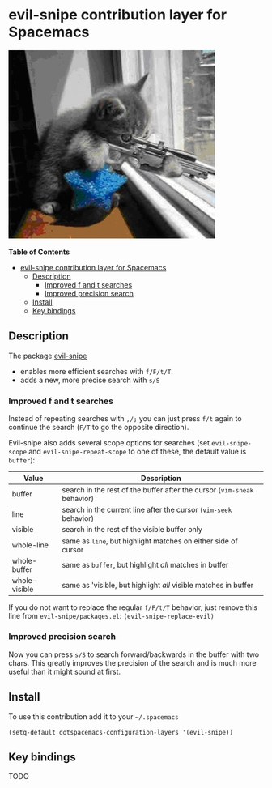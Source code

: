 # evil-snipe contribution layer for Spacemacs

![logo](img/Cat_With_Rifle.jpg)

<!-- markdown-toc start - Don't edit this section. Run M-x markdown-toc/generate-toc again -->
**Table of Contents**

- [evil-snipe contribution layer for Spacemacs](#evil-snipe-contribution-layer-for-spacemacs)
    - [Description](#description)
        - [Improved f and t searches](#improved-f-and-t-searches)
        - [Improved precision search](#improved-precision-search)
    - [Install](#install)
    - [Key bindings](#key-bindings)

<!-- markdown-toc end -->

## Description
The package [evil-snipe](https://github.com/hlissner/evil-snipe)
- enables more efficient searches with `f/F/t/T`.
- adds a new, more precise search with `s/S`

### Improved f and t searches
Instead of repeating searches with `,/;` you can just press `f/t` again to
continue the search (`F/T` to go the opposite direction). 

Evil-snipe also adds several scope options for searches (set
`evil-snipe-scope` and `evil-snipe-repeat-scope` to one of these, the default
value is `buffer`):

Value            | Description
-----------------|------------------------------------------------------------
buffer           | search in the rest of the buffer after the cursor (`vim-sneak` behavior)
line             | search in the current line after the cursor (`vim-seek` behavior)
visible          | search in the rest of the visible buffer only
whole-line       | same as `line`, but highlight matches on either side of cursor
whole-buffer     | same as `buffer`, but highlight *all* matches in buffer
whole-visible    | same as 'visible, but highlight *all* visible matches in buffer

If you do not want to replace the regular `f/F/t/T` behavior, just
remove this line from `evil-snipe/packages.el`:
`(evil-snipe-replace-evil)`

### Improved precision search

Now you can press `s/S` to search forward/backwards in the buffer with two chars.
This greatly improves the precision of the search and is much more useful than it
might sound at first.

## Install

To use this contribution add it to your `~/.spacemacs`

```elisp
(setq-default dotspacemacs-configuration-layers '(evil-snipe))
```

## Key bindings

TODO
